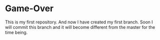 # Game-Over
This is my first repository.
And now I have created my first branch.
Soon I will commit this branch and it will become different from the master for the time being.


